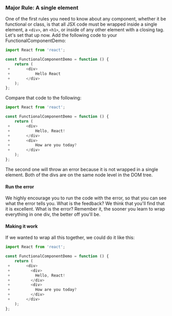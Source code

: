### Major Rule: A single element
One of the first rules you need to know about any component, whether it be functional or class, is that all JSX code must be wrapped inside a single element, a `<div>`, an `<h1>`, or inside of any other element with a closing tag. Let's set that up now. Add the following code to your FunctionalComponentDemo:


```js
import React from 'react';

const FunctionalComponentDemo = function () {
    return (
 +       <div>
 +           Hello React
 +       </div>
    );
};
```

Compare that code to the following:
```js
import React from 'react';

const FunctionalComponentDemo = function () {
    return (
 +       <div>
 +           Hello, React!
 +       </div>
 +       <div>
 +           How are you today?
 +       </div>
    );
};
```

The second one will throw an error because it is not wrapped in a single element. Both of the divs are on the same node level in the DOM tree. 

#### Run the error
We highly encourage you to run the code with the error, so that you can see what the error tells you. What is the feedback? We think that you'll find that it is excellent. What is the error? Remember it, the sooner you learn to wrap everything in one div, the better off you'll be.

#### Making it work
If we wanted to wrap all this together, we could do it like this:

```js
import React from 'react';

const FunctionalComponentDemo = function () {
    return (
 +       <div>
 +         <div>
 +           Hello, React!
 +         </div>
 +         <div>
 +           How are you today?
 +         </div>
 +       </div>   
    );
};
```